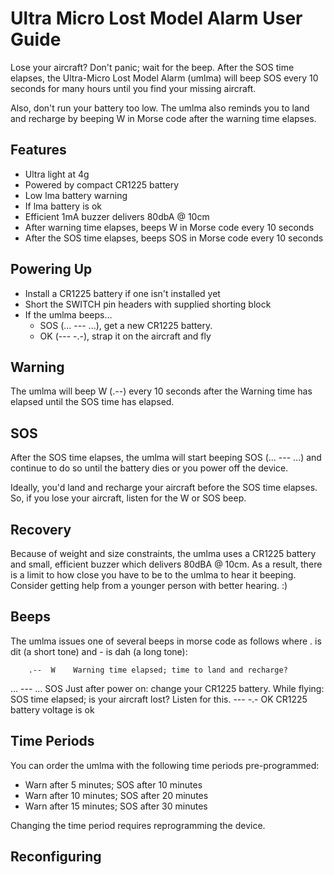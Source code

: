 # Ultra Micro Lost Model Alarm User Guide

Lose your aircraft? Don't panic; wait for the beep. After the SOS time
elapses, the Ultra-Micro Lost Model Alarm (umlma) will beep SOS every 10
seconds for many hours until you find your missing aircraft.

Also, don't run your battery too low. The umlma also reminds you to land
and recharge by beeping W in Morse code after the warning time elapses.

Features
--------
  * Ultra light at 4g
  * Powered by compact CR1225 battery
  * Low lma battery warning
  * If lma battery is ok
  * Efficient 1mA buzzer delivers 80dbA @ 10cm
  * After warning time elapses, beeps W in Morse code every 10 seconds
  * After the SOS time elapses, beeps SOS in Morse code every 10 seconds
  
Powering Up
-----------
  * Install a CR1225 battery if one isn't installed yet
  * Short the SWITCH pin headers with supplied shorting block
  * If the umlma beeps...
    * SOS (... --- ...), get a new CR1225 battery.
    * OK (--- -.-), strap it on the aircraft and fly
  
Warning
-------
The umlma will beep W (.--) every 10 seconds after the Warning time has elapsed
until the SOS time has elapsed.

SOS
---
After the SOS time elapses, the umlma will start beeping SOS (... --- ...) and
continue to do so until the battery dies or you power off the device.

Ideally, you'd land and recharge your aircraft before the SOS time elapses.
So, if you lose your aircraft, listen for the W or SOS beep.

Recovery
--------
Because of weight and size constraints, the umlma uses a CR1225 battery and 
small, efficient buzzer which delivers 80dBA @ 10cm.  As a result, there is a
limit to how close you have to be to the umlma to hear it beeping.  Consider
getting help from a younger person with better hearing. :)
  
Beeps
-----
The umlma issues one of several beeps in morse code as follows
where . is dit (a short tone) and - is dah (a long tone):

        .--  W    Warning time elapsed; time to land and recharge?
... --- ...  SOS  Just after power on: change your CR1225 battery. 
                  While flying: SOS time elapsed; is your aircraft lost? Listen for this.
    --- -.-  OK   CR1225 battery voltage is ok
	
  
  
Time Periods
------------
You can order the umlma with the following time periods pre-programmed:
  * Warn after 5 minutes; SOS after 10 minutes
  * Warn after 10 minutes; SOS after 20 minutes
  * Warn after 15 minutes; SOS after 30 minutes

Changing the time period requires reprogramming the device.

Reconfiguring
-------------